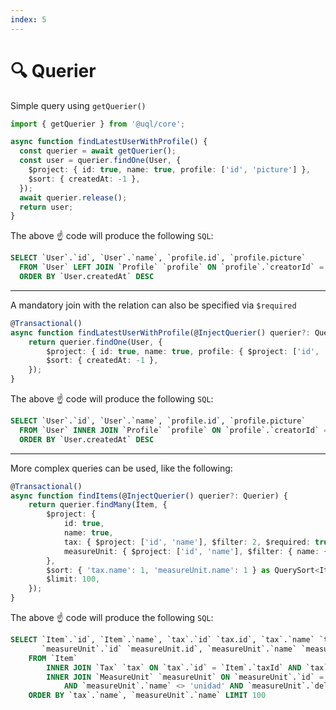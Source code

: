 ```yaml
---
index: 5
---
```


# :mag: Querier

Simple query using `getQuerier()`

```ts
import { getQuerier } from '@uql/core';

async function findLatestUserWithProfile() {
  const querier = await getQuerier();
  const user = querier.findOne(User, {
    $project: { id: true, name: true, profile: ['id', 'picture'] },
    $sort: { createdAt: -1 },
  });
  await querier.release();
  return user;
}
```

The above :point_up: code will produce the following `SQL`:

```sql
SELECT `User`.`id`, `User`.`name`, `profile.id`, `profile.picture`
  FROM `User` LEFT JOIN `Profile` `profile` ON `profile`.`creatorId` = `User`.`id`
  ORDER BY `User.createdAt` DESC
```

---

A mandatory join with the relation can also be specified via `$required`

```ts
@Transactional()
async function findLatestUserWithProfile(@InjectQuerier() querier?: Querier) {
    return querier.findOne(User, {
        $project: { id: true, name: true, profile: { $project: ['id', 'picture'], $required: true } },
        $sort: { createdAt: -1 },
    });
}
```

The above :point_up: code will produce the following `SQL`:

```sql
SELECT `User`.`id`, `User`.`name`, `profile.id`, `profile.picture`
  FROM `User` INNER JOIN `Profile` `profile` ON `profile`.`creatorId` = `User`.`id`
  ORDER BY `User.createdAt` DESC
```

---

More complex queries can be used, like the following:

```ts
@Transactional()
async function findItems(@InjectQuerier() querier?: Querier) {
    return querier.findMany(Item, {
        $project: {
            id: true,
            name: true,
            tax: { $project: ['id', 'name'], $filter: 2, $required: true },
            measureUnit: { $project: ['id', 'name'], $filter: { name: { $ne: 'unidad' } }, $required: true },
        },
        $sort: { 'tax.name': 1, 'measureUnit.name': 1 } as QuerySort<Item>,
        $limit: 100,
    });
}
```

The above :point_up: code will produce the following `SQL`:

```sql
SELECT `Item`.`id`, `Item`.`name`, `tax`.`id` `tax.id`, `tax`.`name` `tax.name`,
       `measureUnit`.`id` `measureUnit.id`, `measureUnit`.`name` `measureUnit.name`
    FROM `Item`
        INNER JOIN `Tax` `tax` ON `tax`.`id` = `Item`.`taxId` AND `tax`.`id` = 2
        INNER JOIN `MeasureUnit` `measureUnit` ON `measureUnit`.`id` = `Item`.`measureUnitId`
            AND `measureUnit`.`name` <> 'unidad' AND `measureUnit`.`deletedAt` IS NULL
    ORDER BY `tax`.`name`, `measureUnit`.`name` LIMIT 100
```
